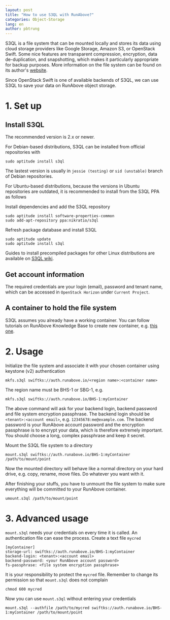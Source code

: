 ```yaml
---
layout: post
title: "How to use S3QL with RunAbove?"
categories: Object-Storage
lang: en
author: pbtrung
---
```


S3QL is a file system that can be mounted locally and stores its data using cloud storage providers like Google Storage, Amazon S3, or OpenStack Swift. Some nice features are transparent compression, encryption, data de-duplication, and snapshotting, which makes it particularly appropriate for backup purposes. More information on the file system can be found on its author's [website](http://www.rath.org/s3ql-docs).

Since OpenStack Swift is one of available backends of S3QL, we can use S3QL to save your data on RunAbove object storage.

# 1. Set up

## Install S3QL 

The recommended version is 2.x or newer.

For Debian-based distributions, S3QL can be installed from official repositories with

```
sudo aptitude install s3ql
```

The lastest version is usually in `jessie (testing)` or `sid (unstable)` branch of Debian repositories.

For Ubuntu-based distributions, because the versions in Ubuntu repositories are outdated, it is recommended to install from the S3QL PPA as follows

Install dependencies and add the S3QL repository

```
sudo aptitude install software-properties-common
sudo add-apt-repository ppa:nikratio/s3ql
```

Refresh package database and install S3QL

```
sudo aptitude update
sudo aptitude install s3ql
```

Guides to install precompiled packages for other Linux distributions are available on [S3QL wiki](https://bitbucket.org/nikratio/s3ql/wiki/Installation).

## Get account information

The required credentials are your login (email), password and tenant name, which can be accessed in `OpenStack Horizon` under `Current Project`.

## A container to hold the file system

S3QL assumes you already have a working container. You can follow tutorials on RunAbove Knowledge Base to create new container, e.g. [this one](https://community.runabove.com/kb/en/object-storage/upload-your-first-object-inside-swift.html).

# 2. Usage

Initialize the file system and associate it with your chosen container using keystone (v2) authentication

```
mkfs.s3ql swiftks://auth.runabove.io/<region name>:<container name>
```

The region name must be BHS-1 or SBG-1, e.g.

```
mkfs.s3ql swiftks://auth.runabove.io/BHS-1:myContainer
```

The above command will ask for your backend login, backend password and file system encryption passphrase. The backend login should be `<tenant>:<account email>`, e.g. `12345678:me@example.com`. The backend password is your RunAbove account password and the encryption passphrase is to encrypt your data, which is therefore extremely important. You should choose a long, complex passphrase and keep it secret. 

Mount the S3QL file system to a directory

```
mount.s3ql swiftks://auth.runabove.io/BHS-1:myContainer /path/to/mount/point
```

Now the mounted directory will behave like a normal directory on your hard drive, e.g. copy, rename, move files. Do whatever you want with it.

After finishing your stuffs, you have to unmount the file system to make sure everything will be committed to your RunAbove container.

```
umount.s3ql /path/to/mount/point
```

# 3. Advanced usage

`mount.s3ql` needs your credentials on every time it is called. An authentication file can ease the process. Create a text file `mycred` 

```
[myContainer]
storage-url: swiftks://auth.runabove.io/BHS-1:myContainer
backend-login: <tenant>:<account email>
backend-password: <your RunAbove account password>
fs-passphrase: <file system encryption passphrase>
```

It is your responsibility to protect the `mycred` file. Remember to change its permission so that `mount.s3ql` does not complain

```
chmod 600 mycred
```

Now you can use `mount.s3ql` without entering your credentials

```
mount.s3ql --authfile /path/to/mycred swiftks://auth.runabove.io/BHS-1:myContainer /path/to/mount/point
```
